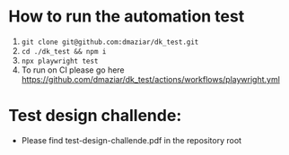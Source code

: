 # How to run the automation test
1. `git clone git@github.com:dmaziar/dk_test.git`
2. `cd ./dk_test && npm i`
3. `npx playwright test`
4. To run on CI please go here https://github.com/dmaziar/dk_test/actions/workflows/playwright.yml

# Test design challende:
- Please find test-design-challende.pdf in the repository root
 